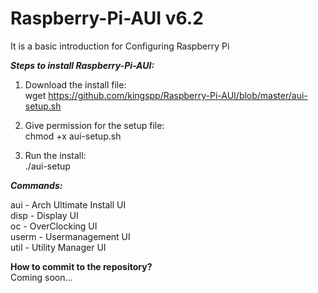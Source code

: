 Raspberry-Pi-AUI v6.2
============

It is a basic introduction for Configuring Raspberry Pi

***Steps to install Raspberry-Pi-AUI:***

1. Download the install file: <br>
wget https://github.com/kingspp/Raspberry-Pi-AUI/blob/master/aui-setup.sh

2. Give permission for the setup file: <br>
chmod +x aui-setup.sh

3. Run the install: <br>
./aui-setup

***Commands:***

aui   - Arch Ultimate Install UI <br>
disp  - Display UI <br>
oc    - OverClocking UI <br>
userm - Usermanagement UI <br> 
util  - Utility Manager UI <br>

**How to commit to the repository?**<br>
Coming soon...
